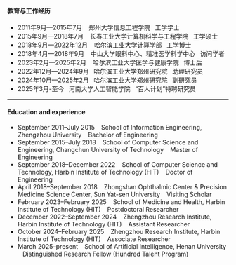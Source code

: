 #### 教育与工作经历
* 2011年9月—2015年7月  &ensp;	郑州大学信息工程学院 &ensp;工学学士 
* 2015年9月—2018年7月  &ensp;	长春工业大学计算机科学与工程学院 &ensp;工学硕士 
* 2018年9月—2022年12月 &ensp;	哈尔滨工业大学计算学部 &ensp;工学博士 
* 2018年4月—2018年9月	  &ensp;  中山大学眼科中心、精准医学科学中心 &ensp;访问学者 
* 2023年2月—2025年2月		&ensp;	哈尔滨工业大学医学与健康学院 &ensp;博士后 
* 2022年12月—2024年9月	&ensp;哈尔滨工业大学郑州研究院 &ensp;助理研究员 
* 2024年10月—2025年2月	&ensp;哈尔滨工业大学郑州研究院 &ensp;副研究员 
* 2025年3月-至今			&ensp;河南大学人工智能学院 &ensp;“百人计划”特聘研究员 
---
#### Education and experience
* September 2011–July 2015 &ensp;	School of Information Engineering, Zhengzhou University &ensp;	Bachelor of Engineering
* September 2015–July 2018 &ensp;	School of Computer Science and Engineering, Changchun University of Technology &ensp;	Master of Engineering
* September 2018–December 2022 &ensp;	School of Computer Science and Technology, Harbin Institute of Technology (HIT) &ensp;	Doctor of Engineering
* April 2018–September 2018 &ensp;	Zhongshan Ophthalmic Center & Precision Medicine Science Center, Sun Yat-sen University &ensp;	Visiting Scholar
* February 2023–February 2025 &ensp;	School of Medicine and Health, Harbin Institute of Technology (HIT) &ensp;	Postdoctoral Researcher
* December 2022–September 2024 &ensp;	Zhengzhou Research Institute, Harbin Institute of Technology (HIT) &ensp;	Assistant Researcher
* October 2024–February 2025 &ensp;	Zhengzhou Research Institute, Harbin Institute of Technology (HIT) &ensp;	Associate Researcher
* March 2025–present &ensp;	School of Artificial Intelligence, Henan University &ensp;	Distinguished Research Fellow (Hundred Talent Program)